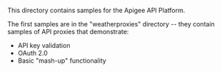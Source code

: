 This directory contains samples for the Apigee API Platform.

The first samples are in the "weatherproxies" directory -- they contain
samples of API proxies that demonstrate:

* API key validation
* OAuth 2.0
* Basic "mash-up" functionality
